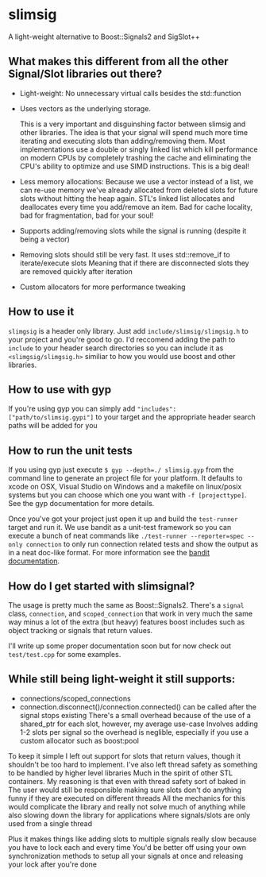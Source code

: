 slimsig
=======

A light-weight alternative to Boost::Signals2 and SigSlot++

## What makes this different from all the other Signal/Slot libraries out there?
 - Light-weight: No unnecessary virtual calls besides the std::function 
 - Uses vectors as the underlying storage.
   
    This is a very important and disguinshing factor between slimsig and other libraries.
    The idea is that your signal will spend much more time iterating and executing slots than adding/removing them.
    Most implementations use a double or singly linked list which kill performance on modern CPUs by completely trashing the cache and eliminating the CPU's ability to optimize and use SIMD instructions. This is a big deal!

 - Less memory allocations: Because we use a vector instead of a list, we can re-use memory we've already allocated from deleted slots for future slots without hitting the heap again. STL's linked list allocates and deallocates every time you add/remove an item. Bad for cache locality, bad for fragmentation, bad for your soul!
 - Supports adding/removing slots while the signal is running (despite it being a vector)
 - Removing slots should still be very fast. It uses std::remove_if to iterate/execute slots
    Meaning that if there are disconnected slots they are removed quickly after iteration
 - Custom allocators for more performance tweaking

## How to use it
`slimgsig` is a header only library. Just add `include/slimsig/slimgsig.h` to your project and you're good to go. I'd reccomend adding the path to `include` to your header search directories so you can include it as `<slimgsig/slimgsig.h>` similiar to how you would use boost and other libraries.

## How to use with gyp
If you're using gyp you can simply add `"includes": ["path/to/slimsig.gypi"]` to your target and the appropriate header search paths will be added for you

## How to run the unit tests
If you using gyp just execute `$ gyp --depth=./ slimsig.gyp` from the command line to generate an project file for your platform. It defaults to xcode on OSX, Visual Studio on Windows and a makefile on linux/posix systems but you can choose which one you want with `-f [projecttype]`. See the gyp documentation for more details.

Once you've got your project just open it up and build the `test-runner` target and run it. We use bandit as a unit-test framework so you can execute a bunch of neat commands like `./test-runner --reporter=spec --only connection` to only run connection related tests and show the output as in a neat doc-like format. For more information see the [bandit documentation](http://banditcpp.org/).

## How do I get started with slimsignal? 
The usage is pretty much the same as Boost::Signals2. There's a `signal` class, `connection`, and `scoped_connection` that work in very much the same way minus a lot of the extra (but heavy) features boost includes such as object tracking or signals that return values.

I'll write up some proper documentation soon but for now check out `test/test.cpp` for some examples.
 
## While still being light-weight it still supports:
 - connections/scoped_connections
 - connection.disconnect()/connection.connected() can be called after the signal stops existing 
    There's a small overhead because of the use of a shared_ptr for each slot, however, my average use-case
    Involves adding 1-2 slots per signal so the overhead is neglible, especially if you use a custom allocator such as boost:pool

  To keep it simple I left out support for slots that return values, though it shouldn't be too hard to implement.
  I've also left thread safety as something to be handled by higher level libraries
  Much in the spirit of other STL containers. My reasoning is that even with thread safety sort of baked in
  The user would still be responsible making sure slots don't do anything funny if they are executed on different threads
  All the mechanics for this would complicate the library and really not solve much of anything while also slowing down 
  the library for applications where signals/slots are only used from a single thread
 
  Plus it makes things like adding slots to multiple signals really slow because you have to lock each and every time
  You'd be better off using your own synchronization methods to setup all your signals at once and releasing your lock after
  you're done
